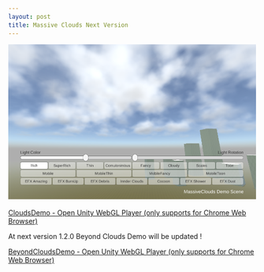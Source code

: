 ```yaml
---
layout: post
title: Massive Clouds Next Version
---
```


<img src="/images/2018-12-15MassiveClouds110Demo.png" />

<a href="/MassiveCloudsDemo/CloudsDemo">CloudsDemo - Open Unity WebGL Player (only supports for Chrome Web Browser)</a>

At next version 1.2.0 Beyond Clouds Demo will be updated !

<a href="/MassiveCloudsDemo/BeyondCloudsDemo">BeyondCloudsDemo - Open Unity WebGL Player (only supports for Chrome Web Browser)</a>
